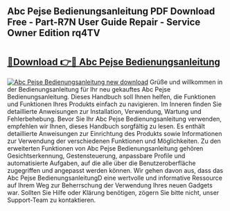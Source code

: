 ## Abc Pejse Bedienungsanleitung PDF Download Free - Part-R7N User Guide Repair - Service Owner Edition rq4TV

# <h2><a href="http://df0ge7.blite.top/?on=Abc+Pejse+Bedienungsanleitung">🔗Download 👉🔴 Abc Pejse Bedienungsanleitung</a></h2>

[![Abc Pejse Bedienungsanleitung new download](https://i.imgur.com/lujVjoI.png)](http://df0ge7.blite.top/?on=Abc+Pejse+Bedienungsanleitung)
Grüße und willkommen in der Bedienungsanleitung für Ihr neu gekauftes Abc Pejse Bedienungsanleitung. Dieses Handbuch soll Ihnen helfen, die Funktionen und Funktionen Ihres Produkts einfach zu navigieren. Im Inneren finden Sie detaillierte Anweisungen zur Installation, Verwendung, Wartung und Fehlerbehebung. Bevor Sie Ihr Abc Pejse Bedienungsanleitung verwenden, empfehlen wir Ihnen, dieses Handbuch sorgfältig zu lesen. Es enthält detaillierte Anweisungen zur Einrichtung des Produkts sowie Informationen zur Verwendung der verschiedenen Funktionen und Möglichkeiten. Zu den erweiterten Funktionen von Abc Pejse Bedienungsanleitung gehören Gesichtserkennung, Gestensteuerung, anpassbare Profile und automatisierte Aufgaben, auf die alle über die Benutzeroberfläche zugegriffen und angepasst werden können. Wir gehen davon aus, dass das Abc Pejse BedienungsanleitungD eine wertvolle und informative Ressource auf Ihrem Weg zur Beherrschung der Verwendung Ihres neuen Gadgets war. Sollten Sie Hilfe oder Klärung benötigen, zögern Sie bitte nicht, unser Support-Team zu kontaktieren.
